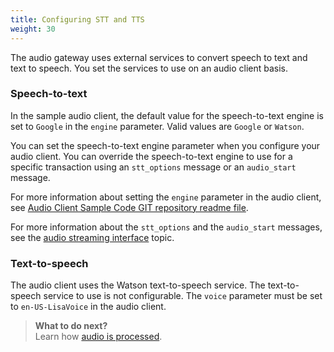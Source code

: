 ```yaml
---
title: Configuring STT and TTS
weight: 30
---
```

The audio gateway uses external services to convert speech to text and text to speech.  You set the services to use on an audio client basis.  

### Speech-to-text
In the sample audio client, the default value for the speech-to-text engine is set to `Google` in the `engine` parameter. Valid values are `Google` or `Watson`.

You can set the speech-to-text engine parameter when you configure your audio client.  You can override the speech-to-text engine to use for a specific transaction using an `stt_options` message or an `audio_start` message.

For more information about setting the `engine` parameter in the audio client, see [Audio Client Sample Code GIT repository readme file](https://github.com/Watson-Personal-Assistant/AudioClientSampleCodeJava).

For more information about the `stt_options` and the `audio_start` messages, see the [audio streaming interface]({{site.baseurl}}/audio/how_it_works_audio) topic.

### Text-to-speech
The audio client uses the Watson text-to-speech service.  The text-to-speech service to use is not configurable.  The `voice` parameter must be set to `en-US-LisaVoice` in the audio client.

> **What to do next?**<br/>
Learn how [audio is processed]({{site.baseurl}}/audio/how_it_works_audio).
